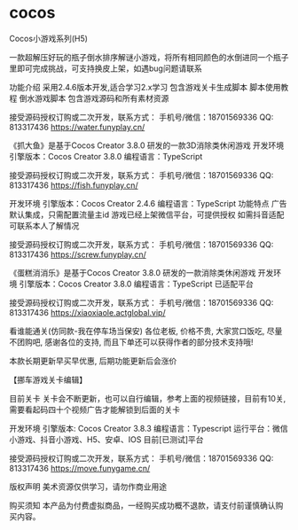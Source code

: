 # cocos
Cocos小游戏系列(H5)

一款超解压好玩的瓶子倒水排序解谜小游戏，将所有相同颜色的水倒进同一个瓶子里即可完成挑战，可支持换皮上架，如遇bug问题请联系

功能介绍
采用2.4.6版本开发,适合学习2.x学习
包含游戏关卡生成脚本 脚本使用教程 倒水游戏脚本
包含游戏源码和所有素材资源

接受源码授权订购或二次开发，联系方式： 手机号/微信：18701569336 QQ: 813317436
https://water.funyplay.cn/

《抓大鱼》是基于Cocos Creator 3.8.0 研发的一款3D消除类休闲游戏
开发环境
引擎版本：Cocos Creator 3.8.0
编程语言：TypeScript

接受源码授权订购或二次开发，联系方式： 手机号/微信：18701569336 QQ: 813317436
https://fish.funyplay.cn/

开发环境
引擎版本：Cocos Creator 2.4.6
编程语言：TypeScript
功能特点
广告默认集成，只需配置流量主id
游戏已经上架微信平台，可提供授权
如需抖音适配可联系本人了解情况

接受源码授权订购或二次开发，联系方式： 手机号/微信：18701569336 QQ: 813317436
https://screw.funyplay.cn/

《蛋糕消消乐》是基于Cocos Creator 3.8.0 研发的一款消除类休闲游戏
开发环境
引擎版本：Cocos Creator 3.8.0
编程语言：TypeScript
已适配平台

接受源码授权订购或二次开发，联系方式： 手机号/微信：18701569336 QQ: 813317436
https://xiaoxiaole.actglobal.vip/


看谁能通关(仿同款-我在停车场当保安)
各位老板, 价格不贵, 大家赏口饭吃, 尽量不团购吧, 感谢各位的支持, 而且下单还可以获得作者的部分技术支持哦!

本款长期更新早买早优惠, 后期功能更新后会涨价

【挪车游戏关卡编辑】

目前关卡
关卡会不断更新，也可以自行编辑，参考上面的视频链接，目前有10关, 需要看起码四十个视频广告才能解锁到后面的关卡

开发环境
引擎版本: Cocos Creator 3.8.3
编程语言：Typescript
运行平台：微信小游戏、抖音小游戏、H5、安卓、IOS
目前[已测试]平台

接受源码授权订购或二次开发，联系方式： 手机号/微信：18701569336 QQ: 813317436
https://move.funygame.cn/


版权声明
美术资源仅供学习，请勿作商业用途

购买须知
本产品为付费虚拟商品，一经购买成功概不退款，请支付前谨慎确认购买内容。


